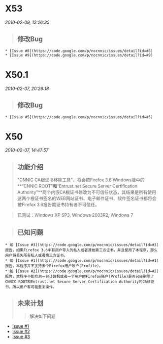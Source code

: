 # X53 #
_2010-02-09, 12:26:35_

> ## 修改Bug ##
    * [Issue #8](https://code.google.com/p/nocnnic/issues/detail?id=#8)
    * [Issue #9](https://code.google.com/p/nocnnic/issues/detail?id=#9)

# X50.1 #
_2010-02-07, 20:26:18_

> ## 修改Bug ##
    * [Issue #5](https://code.google.com/p/nocnnic/issues/detail?id=#5)

# X50 #
_2010-02-07, 14:47:57_

> ## 功能介绍 ##
> "CNNIC CA根证书移除工具"，将会把Firefox 3.6 Windows版中的**“CNNIC ROOT”**和**“Entrust.net Secure Server Certification Authority”**两个内嵌CA根证书修改为不可信任状态，其结果是所有使用这两个根证书签名的WEB网站证书、电子邮件证书、软件签名证书都将会被Firefox 3.6报告期证书持有者不可信任。

> 已测试：Windows XP SP3, Windows 2003R2, Windows 7

> ## 已知问题 ##
    * 如 [Issue #3](https://code.google.com/p/nocnnic/issues/detail?id=#3) 报告，如果Firefox 3.6中有用户导入的私人或者其他第三方证书，并且使用了本程序，那么用户将丢失所有私人或者第三方证书。
    * 如 [Issue #1](https://code.google.com/p/nocnnic/issues/detail?id=#1) 报告，本程序并不支持多个Firefox用户账户(Profile)。
    * 如 [Issue #2](https://code.google.com/p/nocnnic/issues/detail?id=#2) 报告，本程序不能检测一台计算机或者一个用户的Firefox账户(Profile)是否已经删除了CNNIC ROOT和Entrust.net Secure Server Certification Authority的CA根证书，所以用户有可能重复操作。

> ## 未来计划 ##
> > 解决如下问题

  * [Issue #1](https://code.google.com/p/nocnnic/issues/detail?id=#1)
  * [Issue #2](https://code.google.com/p/nocnnic/issues/detail?id=#2)
  * [Issue #3](https://code.google.com/p/nocnnic/issues/detail?id=#3)